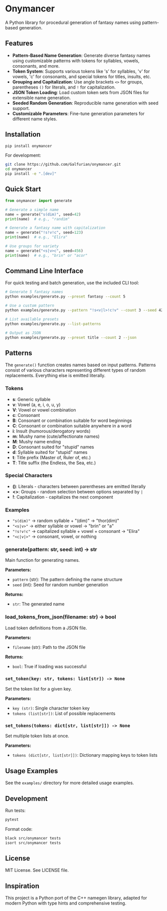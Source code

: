 # Onymancer

A Python library for procedural generation of fantasy names using pattern-based generation.

## Features

- **Pattern-Based Name Generation**: Generate diverse fantasy names using customizable patterns with tokens for syllables, vowels, consonants, and more.
- **Token System**: Supports various tokens like 's' for syllables, 'v' for vowels, 'c' for consonants, and special tokens for titles, insults, etc.
- **Grouping and Capitalization**: Use angle brackets `<>` for groups, parentheses `()` for literals, and `!` for capitalization.
- **JSON Token Loading**: Load custom token sets from JSON files for extensible name generation.
- **Seeded Random Generation**: Reproducible name generation with seed support.
- **Customizable Parameters**: Fine-tune generation parameters for different name styles.

## Installation

```bash
pip install onymancer
```

For development:

```bash
git clone https://github.com/Galfurian/onymancer.git
cd onymancer
pip install -e ".[dev]"
```

## Quick Start

```python
from onymancer import generate

# Generate a simple name
name = generate("s(dim)", seed=42)
print(name)  # e.g., "randim"

# Generate a fantasy name with capitalization
name = generate("!s!v!c", seed=123)
print(name)  # e.g., "Elira"

# Use groups for variety
name = generate("<s|v>c", seed=456)
print(name)  # e.g., "brin" or "acor"
```

## Command Line Interface

For quick testing and batch generation, use the included CLI tool:

```bash
# Generate 5 fantasy names
python examples/generate.py --preset fantasy --count 5

# Use a custom pattern
python examples/generate.py --pattern "!s<v|l>!c!v" --count 3 --seed 42

# List available presets
python examples/generate.py --list-patterns

# Output as JSON
python examples/generate.py --preset title --count 2 --json
```

## Patterns

The `generate()` function creates names based on input patterns. Patterns consist of various characters representing different types of random replacements. Everything else is emitted literally.

### Tokens

- **s**: Generic syllable
- **v**: Vowel (a, e, i, o, u, y)
- **V**: Vowel or vowel combination
- **c**: Consonant
- **B**: Consonant or combination suitable for word beginnings
- **C**: Consonant or combination suitable anywhere in a word
- **i**: Insult (humorous/derogatory words)
- **m**: Mushy name (cute/affectionate names)
- **M**: Mushy name ending
- **D**: Consonant suited for "stupid" names
- **d**: Syllable suited for "stupid" names
- **t**: Title prefix (Master of, Ruler of, etc.)
- **T**: Title suffix (the Endless, the Sea, etc.)

### Special Characters

- **()**: Literals - characters between parentheses are emitted literally
- **<>**: Groups - random selection between options separated by `|`
- **!**: Capitalization - capitalizes the next component

### Examples

- `"s(dim)"` → random syllable + "(dim)" → "thor(dim)"
- `"<s|v>"` → either syllable or vowel → "brin" or "a"
- `"!s!v!c"` → capitalized syllable + vowel + consonant → "Elira"
- `"<c|v|>"` → consonant, vowel, or nothing

### generate(pattern: str, seed: int) -> str

Main function for generating names.

**Parameters:**

- `pattern` (str): The pattern defining the name structure
- `seed` (int): Seed for random number generation

**Returns:**

- `str`: The generated name

### load_tokens_from_json(filename: str) -> bool

Load token definitions from a JSON file.

**Parameters:**

- `filename` (str): Path to the JSON file

**Returns:**

- `bool`: True if loading was successful

### `set_token(key: str, tokens: list[str]) -> None`

Set the token list for a given key.

**Parameters:**

- `key (str)`: Single character token key
- `tokens (list[str])`: List of possible replacements

### `set_tokens(tokens: dict[str, list[str]]) -> None`

Set multiple token lists at once.

**Parameters:**

- `tokens (dict[str, list[str]])`: Dictionary mapping keys to token lists

## Usage Examples

See the `examples/` directory for more detailed usage examples.

## Development

Run tests:

```bash
pytest
```

Format code:

```bash
black src/onymancer tests
isort src/onymancer tests
```

## License

MIT License. See LICENSE file.

## Inspiration

This project is a Python port of the C++ namegen library, adapted for modern Python with type hints and comprehensive testing.
